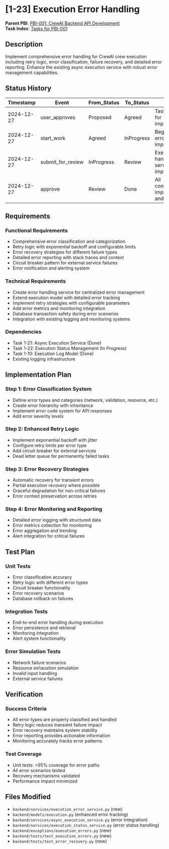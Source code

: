# [1-23] Execution Error Handling

**Parent PBI**: [PBI-001: CrewAI Backend API Development](mdc:prd.md)  
**Task Index**: [Tasks for PBI-001](mdc:tasks.md)

## Description

Implement comprehensive error handling for CrewAI crew execution including retry logic, error classification, failure recovery, and detailed error reporting. Enhance the existing async execution service with robust error management capabilities.

## Status History

| Timestamp | Event | From_Status | To_Status | Details | User |
|-----------|-------|-------------|-----------|---------|------|
| 2024-12-27 | user_approves | Proposed | Agreed | Task approved for implementation | User |
| 2024-12-27 | start_work | Agreed | InProgress | Beginning error handling implementation | AI_Agent |
| 2024-12-27 | submit_for_review | InProgress | Review | Execution error handling service implemented | AI_Agent |
| 2024-12-27 | approve | Review | Done | All components implemented and tested | AI_Agent |

## Requirements

### Functional Requirements
- Comprehensive error classification and categorization
- Retry logic with exponential backoff and configurable limits
- Error recovery strategies for different failure types
- Detailed error reporting with stack traces and context
- Circuit breaker pattern for external service failures
- Error notification and alerting system

### Technical Requirements
- Create error handling service for centralized error management
- Extend execution model with detailed error tracking
- Implement retry strategies with configurable parameters
- Add error metrics and monitoring integration
- Database transaction safety during error scenarios
- Integration with existing logging and monitoring systems

### Dependencies
- Task 1-21: Async Execution Service (Done)
- Task 1-22: Execution Status Management (In Progress)
- Task 1-10: Execution Log Model (Done)
- Existing logging infrastructure

## Implementation Plan

### Step 1: Error Classification System
- Define error types and categories (network, validation, resource, etc.)
- Create error hierarchy with inheritance
- Implement error code system for API responses
- Add error severity levels

### Step 2: Enhanced Retry Logic
- Implement exponential backoff with jitter
- Configure retry limits per error type
- Add circuit breaker for external services
- Dead letter queue for permanently failed tasks

### Step 3: Error Recovery Strategies
- Automatic recovery for transient errors
- Partial execution recovery where possible
- Graceful degradation for non-critical failures
- Error context preservation across retries

### Step 4: Error Monitoring and Reporting
- Detailed error logging with structured data
- Error metrics collection for monitoring
- Error aggregation and trending
- Alert integration for critical failures

## Test Plan

### Unit Tests
- Error classification accuracy
- Retry logic with different error types
- Circuit breaker functionality
- Error recovery scenarios
- Database rollback on failures

### Integration Tests
- End-to-end error handling during execution
- Error persistence and retrieval
- Monitoring integration
- Alert system functionality

### Error Simulation Tests
- Network failure scenarios
- Resource exhaustion simulation
- Invalid input handling
- External service failures

## Verification

### Success Criteria
- All error types are properly classified and handled
- Retry logic reduces transient failure impact
- Error recovery maintains system stability
- Error reporting provides actionable information
- Monitoring accurately tracks error patterns

### Test Coverage
- Unit tests: >95% coverage for error paths
- All error scenarios tested
- Recovery mechanisms validated
- Performance impact minimized

## Files Modified

- `backend/services/execution_error_service.py` (new)
- `backend/models/execution.py` (enhanced error tracking)
- `backend/services/async_execution_service.py` (error integration)
- `backend/services/execution_status_service.py` (error status handling)
- `backend/exceptions/execution_errors.py` (new)
- `backend/tests/test_execution_errors.py` (new)
- `backend/tests/test_error_recovery.py` (new) 